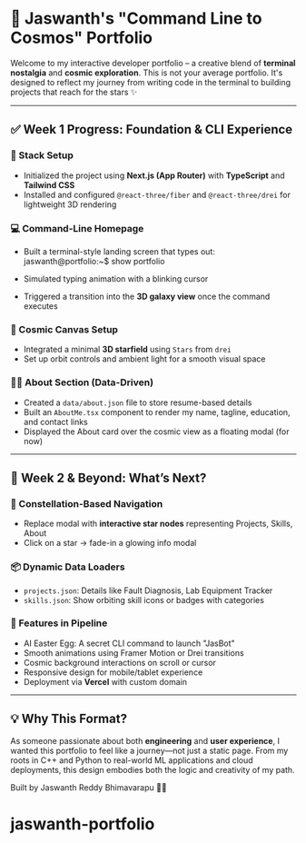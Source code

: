 # 🚀 Jaswanth's "Command Line to Cosmos" Portfolio

Welcome to my interactive developer portfolio – a creative blend of **terminal nostalgia** and **cosmic exploration**. This is not your average portfolio. It's designed to reflect my journey from writing code in the terminal to building projects that reach for the stars ✨

---

## ✅ Week 1 Progress: Foundation & CLI Experience

### 🧱 Stack Setup

- Initialized the project using **Next.js (App Router)** with **TypeScript** and **Tailwind CSS**
- Installed and configured `@react-three/fiber` and `@react-three/drei` for lightweight 3D rendering

### 💻 Command-Line Homepage

- Built a terminal-style landing screen that types out:
  jaswanth@portfolio:~$ show portfolio

- Simulated typing animation with a blinking cursor
- Triggered a transition into the **3D galaxy view** once the command executes

### 🌌 Cosmic Canvas Setup

- Integrated a minimal **3D starfield** using `Stars` from `drei`
- Set up orbit controls and ambient light for a smooth visual space

### 👨‍🎓 About Section (Data-Driven)

- Created a `data/about.json` file to store resume-based details
- Built an `AboutMe.tsx` component to render my name, tagline, education, and contact links
- Displayed the About card over the cosmic view as a floating modal (for now)

---

## 🔭 Week 2 & Beyond: What’s Next?

### 🌠 Constellation-Based Navigation

- Replace modal with **interactive star nodes** representing Projects, Skills, About
- Click on a star → fade-in a glowing info modal

### 📦 Dynamic Data Loaders

- `projects.json`: Details like Fault Diagnosis, Lab Equipment Tracker
- `skills.json`: Show orbiting skill icons or badges with categories

### 🧠 Features in Pipeline

- AI Easter Egg: A secret CLI command to launch "JasBot"
- Smooth animations using Framer Motion or Drei transitions
- Cosmic background interactions on scroll or cursor
- Responsive design for mobile/tablet experience
- Deployment via **Vercel** with custom domain

---

## 💡 Why This Format?

As someone passionate about both **engineering** and **user experience**, I wanted this portfolio to feel like a journey—not just a static page. From my roots in C++ and Python to real-world ML applications and cloud deployments, this design embodies both the logic and creativity of my path.

Built by Jaswanth Reddy Bhimavarapu 👨‍🚀
# jaswanth-portfolio
